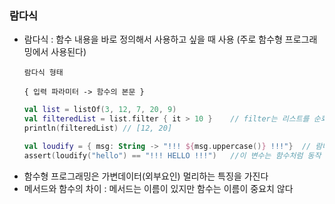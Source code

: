 ### 람다식
- 람다식 : 함수 내용을 바로 정의해서 사용하고 싶을 때 사용 (주로 함수형 프로그래밍에서 사용된다)
  ```text
  람다식 형태
  
  { 입력 파라미터 -> 함수의 본문 }
  ```
  ```kotlin
  val list = listOf(3, 12, 7, 20, 9)
  val filteredList = list.filter { it > 10 }    // filter는 리스트를 순회
  println(filteredList) // [12, 20]
  ```
  ```kotlin
  val loudify = { msg: String -> "!!! ${msg.uppercase()} !!!"}  // 람다식을 변수로 저장. 
  assert(loudify("hello") == "!!! HELLO !!!")   //이 변수는 함수처럼 동작
  ```
- 함수형 프로그래밍은 가변데이터(외부요인) 멀리하는 특징을 가진다
- 메서드와 함수의 차이 : 메서드는 이름이 있지만 함수는 이름이 중요치 않다